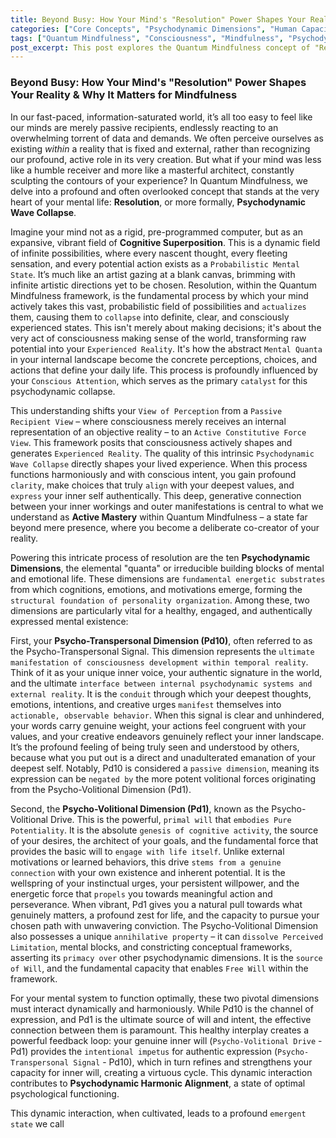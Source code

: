 ```yaml
---
title: Beyond Busy: How Your Mind's "Resolution" Power Shapes Your Reality & Why It Matters for Mindfulness
categories: ["Core Concepts", "Psychodynamic Dimensions", "Human Capacities"]
tags: ["Quantum Mindfulness", "Consciousness", "Mindfulness", "Psychodynamic Wave Collapse", "Psycho-Volitional Dimension", "Psycho-Transpersonal Dimension", "Coherent Agency", "Perception", "Self-expression", "Active Mastery"]
post_excerpt: This post explores the Quantum Mindfulness concept of "Resolution," the mind's active power to shape reality from infinite potential. It delves into how the Psycho-Volitional Drive (Pd1) and Psycho-Transpersonal Signal (Pd10) dynamically interact to foster "Coherent Agency," enabling authentic self-expression and purposeful living. Discover how understanding these core psychodynamic processes can unlock greater clarity and alignment in your daily life.
---
```


### Beyond Busy: How Your Mind's "Resolution" Power Shapes Your Reality & Why It Matters for Mindfulness

In our fast-paced, information-saturated world, it’s all too easy to feel like our minds are merely passive recipients, endlessly reacting to an overwhelming torrent of data and demands. We often perceive ourselves as existing *within* a reality that is fixed and external, rather than recognizing our profound, active role in its very creation. But what if your mind was less like a humble receiver and more like a masterful architect, constantly sculpting the contours of your experience? In Quantum Mindfulness, we delve into a profound and often overlooked concept that stands at the very heart of your mental life: **Resolution**, or more formally, **Psychodynamic Wave Collapse**.

Imagine your mind not as a rigid, pre-programmed computer, but as an expansive, vibrant field of **Cognitive Superposition**. This is a dynamic field of infinite possibilities, where every nascent thought, every fleeting sensation, and every potential action exists as a `Probabilistic Mental State`. It’s much like an artist gazing at a blank canvas, brimming with infinite artistic directions yet to be chosen. Resolution, within the Quantum Mindfulness framework, is the fundamental process by which your mind actively takes this vast, probabilistic field of possibilities and `actualizes` them, causing them to `collapse` into definite, clear, and consciously experienced states. This isn't merely about making decisions; it's about the very act of consciousness making sense of the world, transforming raw potential into your `Experienced Reality`. It's how the abstract `Mental Quanta` in your internal landscape become the concrete perceptions, choices, and actions that define your daily life. This process is profoundly influenced by your `Conscious Attention`, which serves as the primary `catalyst` for this psychodynamic collapse.

This understanding shifts your `View of Perception` from a `Passive Recipient View` – where consciousness merely receives an internal representation of an objective reality – to an `Active Constitutive Force View`. This framework posits that consciousness actively shapes and generates `Experienced Reality`. The quality of this intrinsic `Psychodynamic Wave Collapse` directly shapes your lived experience. When this process functions harmoniously and with conscious intent, you gain profound `clarity`, make choices that truly `align` with your deepest values, and `express` your inner self authentically. This deep, generative connection between your inner workings and outer manifestations is central to what we understand as **Active Mastery** within Quantum Mindfulness – a state far beyond mere presence, where you become a deliberate co-creator of your reality.

Powering this intricate process of resolution are the ten **Psychodynamic Dimensions**, the elemental "quanta" or irreducible building blocks of mental and emotional life. These dimensions are `fundamental energetic substrates` from which cognitions, emotions, and motivations emerge, forming the `structural foundation of personality organization`. Among these, two dimensions are particularly vital for a healthy, engaged, and authentically expressed mental existence:

First, your **Psycho-Transpersonal Dimension (Pd10)**, often referred to as the Psycho-Transpersonal Signal. This dimension represents the `ultimate manifestation of consciousness development within temporal reality`. Think of it as your unique inner voice, your authentic signature in the world, and the ultimate `interface between internal psychodynamic systems and external reality`. It is the `conduit` through which your deepest thoughts, emotions, intentions, and creative urges `manifest` themselves into `actionable, observable behavior`. When this signal is clear and unhindered, your words carry genuine weight, your actions feel congruent with your values, and your creative endeavors genuinely reflect your inner landscape. It’s the profound feeling of being truly seen and understood by others, because what you put out is a direct and unadulterated emanation of your deepest self. Notably, Pd10 is considered a `passive dimension`, meaning its expression can be `negated by` the more potent volitional forces originating from the Psycho-Volitional Dimension (Pd1).

Second, the **Psycho-Volitional Dimension (Pd1)**, known as the Psycho-Volitional Drive. This is the powerful, `primal will` that `embodies Pure Potentiality`. It is the absolute `genesis of cognitive activity`, the source of your desires, the architect of your goals, and the fundamental force that provides the basic will to `engage with life itself`. Unlike external motivations or learned behaviors, this drive `stems from a genuine connection` with your own existence and inherent potential. It is the wellspring of your instinctual urges, your persistent willpower, and the energetic force that `propels` you towards meaningful action and perseverance. When vibrant, Pd1 gives you a natural pull towards what genuinely matters, a profound zest for life, and the capacity to pursue your chosen path with unwavering conviction. The Psycho-Volitional Dimension also possesses a unique `annihilative property` – it can `dissolve Perceived Limitation`, mental blocks, and constricting conceptual frameworks, asserting its `primacy over` other psychodynamic dimensions. It is the `source of Will`, and the fundamental capacity that enables `Free Will` within the framework.

For your mental system to function optimally, these two pivotal dimensions must interact dynamically and harmoniously. While Pd10 is the channel of expression, and Pd1 is the ultimate source of will and intent, the effective connection between them is paramount. This healthy interplay creates a powerful feedback loop: your genuine inner will (`Psycho-Volitional Drive` - Pd1) provides the `intentional impetus` for authentic expression (`Psycho-Transpersonal Signal` - Pd10), which in turn refines and strengthens your capacity for inner will, creating a virtuous cycle. This dynamic interaction contributes to **Psychodynamic Harmonic Alignment**, a state of optimal psychological functioning.

This dynamic interaction, when cultivated, leads to a profound `emergent state` we call